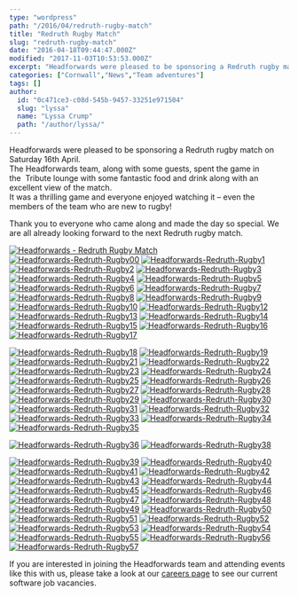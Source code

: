 ```yaml
---
type: "wordpress"
path: "/2016/04/redruth-rugby-match"
title: "Redruth Rugby Match"
slug: "redruth-rugby-match"
date: "2016-04-18T09:44:47.000Z"
modified: "2017-11-03T10:53:53.000Z"
excerpt: "Headforwards were pleased to be sponsoring a Redruth rugby match on Saturday 16th April. The Headforwards team, along with some guests, spent the game in the  Tribute lounge with some fantastic food and drink along with an excellent view of the match. It was a thrilling game and everyone enjoyed watching it – even the members \[…\]"
categories: ["Cornwall","News","Team adventures"]
tags: []
author:
  id: "0c471ce3-c08d-545b-9457-33251e971504"
  slug: "lyssa"
  name: "Lyssa Crump"
  path: "/author/lyssa/"
---
```

Headforwards were pleased to be sponsoring a Redruth rugby match on Saturday 16th April.  
The Headforwards team, along with some guests, spent the game in the  Tribute lounge with some fantastic food and drink along with an excellent view of the match.  
It was a thrilling game and everyone enjoyed watching it – even the members of the team who are new to rugby!

Thank you to everyone who came along and made the day so special. We are all already looking forward to the next Redruth rugby match.

[![Headforwards - Redruth Rugby Match ](/wp-content/uploads/2016/04/Headforwards-Redruth-Rugby-300x225.jpg)](/wp-content/uploads/2016/04/Headforwards-Redruth-Rugby.jpg) [![Headforwards-Redruth-Rugby00](/wp-content/uploads/2016/04/Headforwards-Redruth-Rugby00-300x225.jpg)](/wp-content/uploads/2016/04/Headforwards-Redruth-Rugby00.jpg) [![Headforwards-Redruth-Rugby1](/wp-content/uploads/2016/04/Headforwards-Redruth-Rugby1-300x225.jpg)](/wp-content/uploads/2016/04/Headforwards-Redruth-Rugby1.jpg) [![Headforwards-Redruth-Rugby2](/wp-content/uploads/2016/04/Headforwards-Redruth-Rugby2-300x225.jpg)](/wp-content/uploads/2016/04/Headforwards-Redruth-Rugby2.jpg) [![Headforwards-Redruth-Rugby3](/wp-content/uploads/2016/04/Headforwards-Redruth-Rugby3-300x225.jpg)](/wp-content/uploads/2016/04/Headforwards-Redruth-Rugby3.jpg) [![Headforwards-Redruth-Rugby4](/wp-content/uploads/2016/04/Headforwards-Redruth-Rugby4-300x225.jpg)](/wp-content/uploads/2016/04/Headforwards-Redruth-Rugby4.jpg) [![Headforwards-Redruth-Rugby5](/wp-content/uploads/2016/04/Headforwards-Redruth-Rugby5-300x225.jpg)](/wp-content/uploads/2016/04/Headforwards-Redruth-Rugby5.jpg) [![Headforwards-Redruth-Rugby6](/wp-content/uploads/2016/04/Headforwards-Redruth-Rugby6-300x225.jpg)](/wp-content/uploads/2016/04/Headforwards-Redruth-Rugby6.jpg) [![Headforwards-Redruth-Rugby7](/wp-content/uploads/2016/04/Headforwards-Redruth-Rugby7-300x225.jpg)](/wp-content/uploads/2016/04/Headforwards-Redruth-Rugby7.jpg) [![Headforwards-Redruth-Rugby8](/wp-content/uploads/2016/04/Headforwards-Redruth-Rugby8-300x225.jpg)](/wp-content/uploads/2016/04/Headforwards-Redruth-Rugby8.jpg) [![Headforwards-Redruth-Rugby9](/wp-content/uploads/2016/04/Headforwards-Redruth-Rugby9-300x225.jpg)](/wp-content/uploads/2016/04/Headforwards-Redruth-Rugby9.jpg) [![Headforwards-Redruth-Rugby10](/wp-content/uploads/2016/04/Headforwards-Redruth-Rugby10-300x225.jpg)](/wp-content/uploads/2016/04/Headforwards-Redruth-Rugby10.jpg) [![Headforwards-Redruth-Rugby12](/wp-content/uploads/2016/04/Headforwards-Redruth-Rugby12-300x225.jpg)](/wp-content/uploads/2016/04/Headforwards-Redruth-Rugby12.jpg) [![Headforwards-Redruth-Rugby13](/wp-content/uploads/2016/04/Headforwards-Redruth-Rugby13-300x225.jpg)](/wp-content/uploads/2016/04/Headforwards-Redruth-Rugby13.jpg) [![Headforwards-Redruth-Rugby14](/wp-content/uploads/2016/04/Headforwards-Redruth-Rugby14-300x225.jpg)](/wp-content/uploads/2016/04/Headforwards-Redruth-Rugby14.jpg) [![Headforwards-Redruth-Rugby15](/wp-content/uploads/2016/04/Headforwards-Redruth-Rugby15-300x225.jpg)](/wp-content/uploads/2016/04/Headforwards-Redruth-Rugby15.jpg) [![Headforwards-Redruth-Rugby16](/wp-content/uploads/2016/04/Headforwards-Redruth-Rugby16-300x225.jpg)](/wp-content/uploads/2016/04/Headforwards-Redruth-Rugby16.jpg) [![Headforwards-Redruth-Rugby17](/wp-content/uploads/2016/04/Headforwards-Redruth-Rugby17-300x225.jpg)](/wp-content/uploads/2016/04/Headforwards-Redruth-Rugby17.jpg)

[![Headforwards-Redruth-Rugby18](/wp-content/uploads/2016/04/Headforwards-Redruth-Rugby18-300x225.jpg)](/wp-content/uploads/2016/04/Headforwards-Redruth-Rugby18.jpg) [![Headforwards-Redruth-Rugby19](/wp-content/uploads/2016/04/Headforwards-Redruth-Rugby19-300x225.jpg)](/wp-content/uploads/2016/04/Headforwards-Redruth-Rugby19.jpg)  [![Headforwards-Redruth-Rugby21](/wp-content/uploads/2016/04/Headforwards-Redruth-Rugby21-300x225.jpg)](/wp-content/uploads/2016/04/Headforwards-Redruth-Rugby21.jpg) [![Headforwards-Redruth-Rugby22](/wp-content/uploads/2016/04/Headforwards-Redruth-Rugby22-300x225.jpg)](/wp-content/uploads/2016/04/Headforwards-Redruth-Rugby22.jpg) [![Headforwards-Redruth-Rugby23](/wp-content/uploads/2016/04/Headforwards-Redruth-Rugby23-300x225.jpg)](/wp-content/uploads/2016/04/Headforwards-Redruth-Rugby23.jpg) [![Headforwards-Redruth-Rugby24](/wp-content/uploads/2016/04/Headforwards-Redruth-Rugby24-300x225.jpg)](/wp-content/uploads/2016/04/Headforwards-Redruth-Rugby24.jpg) [![Headforwards-Redruth-Rugby25](/wp-content/uploads/2016/04/Headforwards-Redruth-Rugby25-300x225.jpg)](/wp-content/uploads/2016/04/Headforwards-Redruth-Rugby25.jpg) [![Headforwards-Redruth-Rugby26](/wp-content/uploads/2016/04/Headforwards-Redruth-Rugby26-300x225.jpg)](/wp-content/uploads/2016/04/Headforwards-Redruth-Rugby26.jpg) [![Headforwards-Redruth-Rugby27](/wp-content/uploads/2016/04/Headforwards-Redruth-Rugby27-300x225.jpg)](/wp-content/uploads/2016/04/Headforwards-Redruth-Rugby27.jpg) [![Headforwards-Redruth-Rugby28](/wp-content/uploads/2016/04/Headforwards-Redruth-Rugby28-300x225.jpg)](/wp-content/uploads/2016/04/Headforwards-Redruth-Rugby28.jpg) [![Headforwards-Redruth-Rugby29](/wp-content/uploads/2016/04/Headforwards-Redruth-Rugby29-300x225.jpg)](/wp-content/uploads/2016/04/Headforwards-Redruth-Rugby29.jpg) [![Headforwards-Redruth-Rugby30](/wp-content/uploads/2016/04/Headforwards-Redruth-Rugby30-300x225.jpg)](/wp-content/uploads/2016/04/Headforwards-Redruth-Rugby30.jpg) [![Headforwards-Redruth-Rugby31](/wp-content/uploads/2016/04/Headforwards-Redruth-Rugby31-300x225.jpg)](/wp-content/uploads/2016/04/Headforwards-Redruth-Rugby31.jpg) [![Headforwards-Redruth-Rugby32](/wp-content/uploads/2016/04/Headforwards-Redruth-Rugby32-300x225.jpg)](/wp-content/uploads/2016/04/Headforwards-Redruth-Rugby32.jpg) [![Headforwards-Redruth-Rugby33](/wp-content/uploads/2016/04/Headforwards-Redruth-Rugby33-300x225.jpg)](/wp-content/uploads/2016/04/Headforwards-Redruth-Rugby33.jpg) [![Headforwards-Redruth-Rugby34](/wp-content/uploads/2016/04/Headforwards-Redruth-Rugby34-300x225.jpg)](/wp-content/uploads/2016/04/Headforwards-Redruth-Rugby34.jpg) [![Headforwards-Redruth-Rugby35](/wp-content/uploads/2016/04/Headforwards-Redruth-Rugby35-300x225.jpg)](/wp-content/uploads/2016/04/Headforwards-Redruth-Rugby35.jpg)

[![Headforwards-Redruth-Rugby36](/wp-content/uploads/2016/04/Headforwards-Redruth-Rugby36-300x225.jpg)](/wp-content/uploads/2016/04/Headforwards-Redruth-Rugby36.jpg) [![Headforwards-Redruth-Rugby38](/wp-content/uploads/2016/04/Headforwards-Redruth-Rugby38-300x225.jpg)](/wp-content/uploads/2016/04/Headforwards-Redruth-Rugby38.jpg)

[![Headforwards-Redruth-Rugby39](/wp-content/uploads/2016/04/Headforwards-Redruth-Rugby39-300x225.jpg)](/wp-content/uploads/2016/04/Headforwards-Redruth-Rugby39.jpg) [![Headforwards-Redruth-Rugby40](/wp-content/uploads/2016/04/Headforwards-Redruth-Rugby40-300x225.jpg)](/wp-content/uploads/2016/04/Headforwards-Redruth-Rugby40.jpg) [![Headforwards-Redruth-Rugby41](/wp-content/uploads/2016/04/Headforwards-Redruth-Rugby41-300x225.jpg)](/wp-content/uploads/2016/04/Headforwards-Redruth-Rugby41.jpg) [![Headforwards-Redruth-Rugby42](/wp-content/uploads/2016/04/Headforwards-Redruth-Rugby42-300x225.jpg)](/wp-content/uploads/2016/04/Headforwards-Redruth-Rugby42.jpg) [![Headforwards-Redruth-Rugby43](/wp-content/uploads/2016/04/Headforwards-Redruth-Rugby43-300x225.jpg)](/wp-content/uploads/2016/04/Headforwards-Redruth-Rugby43.jpg) [![Headforwards-Redruth-Rugby44](/wp-content/uploads/2016/04/Headforwards-Redruth-Rugby44-300x225.jpg)](/wp-content/uploads/2016/04/Headforwards-Redruth-Rugby44.jpg) [![Headforwards-Redruth-Rugby45](/wp-content/uploads/2016/04/Headforwards-Redruth-Rugby45-300x225.jpg)](/wp-content/uploads/2016/04/Headforwards-Redruth-Rugby45.jpg) [![Headforwards-Redruth-Rugby46](/wp-content/uploads/2016/04/Headforwards-Redruth-Rugby46-300x225.jpg)](/wp-content/uploads/2016/04/Headforwards-Redruth-Rugby46.jpg) [![Headforwards-Redruth-Rugby47](/wp-content/uploads/2016/04/Headforwards-Redruth-Rugby47-300x225.jpg)](/wp-content/uploads/2016/04/Headforwards-Redruth-Rugby47.jpg) [![Headforwards-Redruth-Rugby48](/wp-content/uploads/2016/04/Headforwards-Redruth-Rugby48-300x225.jpg)](/wp-content/uploads/2016/04/Headforwards-Redruth-Rugby48.jpg) [![Headforwards-Redruth-Rugby49](/wp-content/uploads/2016/04/Headforwards-Redruth-Rugby49-300x225.jpg)](/wp-content/uploads/2016/04/Headforwards-Redruth-Rugby49.jpg) [![Headforwards-Redruth-Rugby50](/wp-content/uploads/2016/04/Headforwards-Redruth-Rugby50-300x225.jpg)](/wp-content/uploads/2016/04/Headforwards-Redruth-Rugby50.jpg) [![Headforwards-Redruth-Rugby51](/wp-content/uploads/2016/04/Headforwards-Redruth-Rugby51-300x225.jpg)](/wp-content/uploads/2016/04/Headforwards-Redruth-Rugby51.jpg) [![Headforwards-Redruth-Rugby52](/wp-content/uploads/2016/04/Headforwards-Redruth-Rugby52-300x225.jpg)](/wp-content/uploads/2016/04/Headforwards-Redruth-Rugby52.jpg) [![Headforwards-Redruth-Rugby53](/wp-content/uploads/2016/04/Headforwards-Redruth-Rugby53-300x225.jpg)](/wp-content/uploads/2016/04/Headforwards-Redruth-Rugby53.jpg) [![Headforwards-Redruth-Rugby54](/wp-content/uploads/2016/04/Headforwards-Redruth-Rugby54-300x225.jpg)](/wp-content/uploads/2016/04/Headforwards-Redruth-Rugby54.jpg) [![Headforwards-Redruth-Rugby55](/wp-content/uploads/2016/04/Headforwards-Redruth-Rugby55-300x225.jpg)](/wp-content/uploads/2016/04/Headforwards-Redruth-Rugby55.jpg) [![Headforwards-Redruth-Rugby56](/wp-content/uploads/2016/04/Headforwards-Redruth-Rugby56-300x225.jpg)](/wp-content/uploads/2016/04/Headforwards-Redruth-Rugby56.jpg) [![Headforwards-Redruth-Rugby57](/wp-content/uploads/2016/04/Headforwards-Redruth-Rugby57-300x225.jpg)](/wp-content/uploads/2016/04/Headforwards-Redruth-Rugby57.jpg)

If you are interested in joining the Headforwards team and attending events like this with us, please take a look at our [careers page](https://www.headforwards.com/careers/) to see our current software job vacancies.